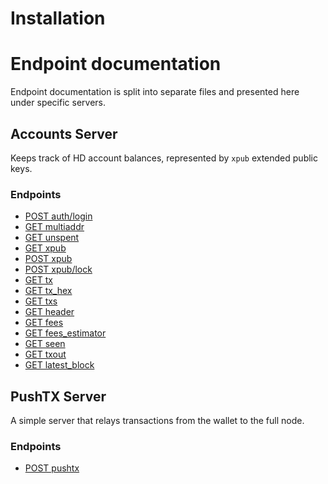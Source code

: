 # Installation

# Endpoint documentation

Endpoint documentation is split into separate files and presented here under specific servers.


## Accounts Server
Keeps track of HD account balances, represented by `xpub` extended public keys.

### Endpoints
* [POST auth/login](./POST_auth_login.md)
* [GET multiaddr](./GET_multiaddr.md)
* [GET unspent](./GET_unspent.md)
* [GET xpub](./GET_xpub.md)
* [POST xpub](./POST_xpub.md)
* [POST xpub/lock](./POST_xpub_lock.md)
* [GET tx](./GET_tx.md)
* [GET tx_hex](./GET_tx_hex.md)
* [GET txs](./GET_txs.md)
* [GET header](./GET_header.md)
* [GET fees](./GET_fees.md)
* [GET fees_estimator](./GET_fees_estimator.md)
* [GET seen](./GET_seen.md)
* [GET txout](./GET_txout.md)
* [GET latest_block](./GET_latest_block.md)


## PushTX Server
A simple server that relays transactions from the wallet to the full node.

### Endpoints
* [POST pushtx](./POST_pushtx.md)


